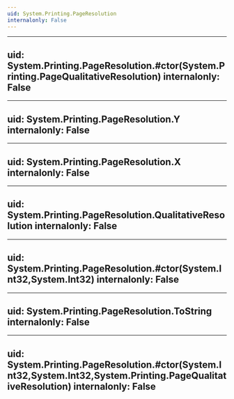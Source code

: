 ```yaml
---
uid: System.Printing.PageResolution
internalonly: False
---
```


---
uid: System.Printing.PageResolution.#ctor(System.Printing.PageQualitativeResolution)
internalonly: False
---

---
uid: System.Printing.PageResolution.Y
internalonly: False
---

---
uid: System.Printing.PageResolution.X
internalonly: False
---

---
uid: System.Printing.PageResolution.QualitativeResolution
internalonly: False
---

---
uid: System.Printing.PageResolution.#ctor(System.Int32,System.Int32)
internalonly: False
---

---
uid: System.Printing.PageResolution.ToString
internalonly: False
---

---
uid: System.Printing.PageResolution.#ctor(System.Int32,System.Int32,System.Printing.PageQualitativeResolution)
internalonly: False
---

